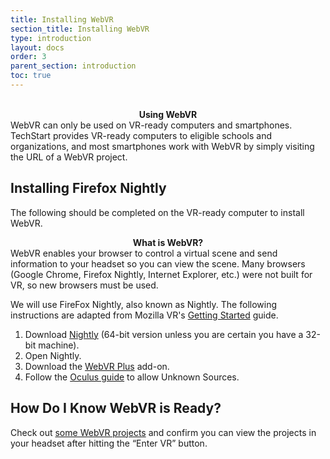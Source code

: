 ```yaml
---
title: Installing WebVR
section_title: Installing WebVR
type: introduction
layout: docs
order: 3
parent_section: introduction
toc: true
---
```

<br>
<div class="alert_red">
  <div style="text-align:center">
  	<strong>Using WebVR</strong> 
  </div>
  WebVR can only be used on VR-ready computers and smartphones. TechStart provides VR-ready computers to eligible schools and organizations, and most smartphones work with WebVR by simply visiting the URL of a WebVR project.
</div> 

## Installing Firefox Nightly
The following should be completed on the VR-ready computer to install WebVR. 

<div class="alert_yellow">
  <div style="text-align:center">
  	<strong>What is WebVR?</strong> 
  </div>
  WebVR enables your browser to control a virtual scene and send information to your headset so you can view the scene. Many browsers (Google Chrome, Firefox Nightly, Internet Explorer, etc.) were not built for VR, so new browsers must be used.
</div> 

We will use FireFox Nightly, also known as Nightly. The following instructions are adapted from Mozilla VR's [Getting Started](https://mozvr.com/#start) guide.

1. Download <a href="https://nightly.mozilla.org/">Nightly</a> (64-bit version unless you are certain you have a 32-bit machine).
2. Open Nightly.
3. Download the <a href="https://nightly.mozilla.org/">WebVR Plus</a> add-on.
4. Follow the <a href="https://support.oculus.com/878170922281071">Oculus guide</a> to allow Unknown Sources.

## How Do I Know WebVR is Ready?
Check out <a href="https://mozvr.com/#showcase">some WebVR projects</a> and confirm you can view the projects in your headset after hitting the “Enter VR” button.
